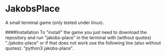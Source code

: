# JakobsPlace
A small terminal game (only tested under linux).


####Installation
To "install" the game you just need to download the repository and
run "jakobs-place" in the terminal with (without quotes)
"./jakobs-place"
or if that does not work use the following line (also without quotes):
"python3 jakobs-place".

